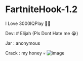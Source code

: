 # FartniteHook-1.2
I Love 3000IQPlay 🤑🤑



Dev: # Elijah (Pls Dont Hate me 😭)



Jar : anonymous



Crack : my honey 💀
![image](https://github.com/MikuSoCute/FartniteHook-1.2/assets/122946121/b30f7510-ab84-4871-bff7-94b5b3d2fc3c)

